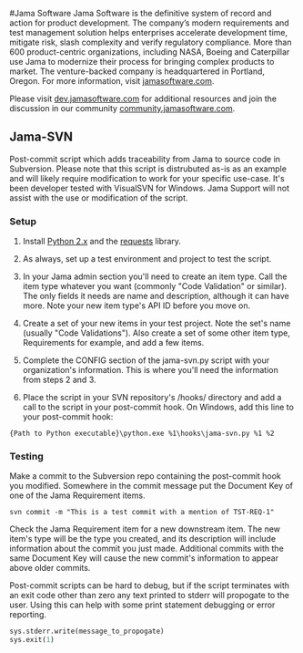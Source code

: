 
#Jama Software
Jama Software is the definitive system of record and action for product development. The company’s modern requirements and test management solution helps enterprises accelerate development time, mitigate risk, slash complexity and verify regulatory compliance. More than 600 product-centric organizations, including NASA, Boeing and Caterpillar use Jama to modernize their process for bringing complex products to market. The venture-backed company is headquartered in Portland, Oregon. For more information, visit [jamasoftware.com](http://jamasoftware.com).

Please visit [dev.jamasoftware.com](http://dev.jamasoftware.com) for additional resources and join the discussion in our community [community.jamasoftware.com](http://community.jamasoftware.com).

## Jama-SVN
Post-commit script which adds traceability from Jama to source code in Subversion.
Please note that this script is distrubuted as-is as an example and will likely require modification to work for your specific use-case.  It's been developer tested with VisualSVN for Windows. Jama Support will not assist with the use or modification of the script.

### Setup
1. Install [Python 2.x](https://www.python.org/) and the [requests](http://docs.python-requests.org/en/latest/) library.

2. As always, set up a test environment and project to test the script.

3. In your Jama admin section you'll need to create an item type. Call the item type whatever you want (commonly "Code Validation" or similar).  The only fields it needs are name and description, although it can have more.  Note your new item type's API ID before you move on.  

4. Create a set of your new items in your test project.  Note the set's name (usually "Code Validations").  Also create a set of some other item type, Requirements for example, and add a few items.

5. Complete the CONFIG section of the jama-svn.py script with your organization's information.  This is where you'll need the information from steps 2 and 3. 

6. Place the script in your SVN repository's /hooks/ directory and add a call to the script in your post-commit hook.
On Windows, add this line to your post-commit hook: 
```
{Path to Python executable}\python.exe %1\hooks\jama-svn.py %1 %2
```

### Testing

Make a commit to the Subversion repo containing the post-commit hook you modified.  Somewhere in the commit message put the Document Key of one of the Jama Requirement items.
```
svn commit -m "This is a test commit with a mention of TST-REQ-1"
```
Check the Jama Requirement item for a new downstream item.  The new item's type will be the type you created, and its description will include information about the commit you just made.  Additional commits with the same Document Key will cause the new commit's information to appear above older commits.

Post-commit scripts can be hard to debug, but if the script terminates with an exit code other than zero any text printed to stderr will propogate to the user.  Using this can help with some print statement debugging or error reporting.
```Python
sys.stderr.write(message_to_propogate)
sys.exit(1)
```
